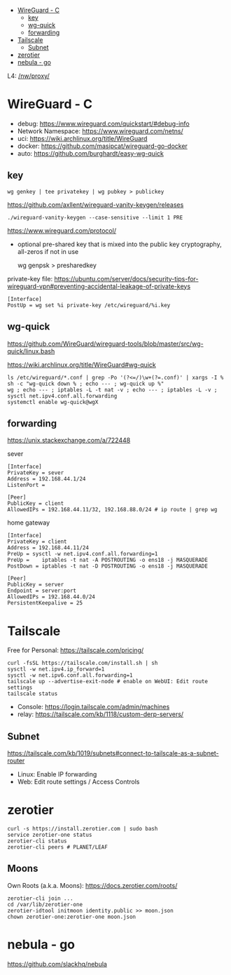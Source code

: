 - [WireGuard - C](#wireguard---c)
    - [key](#key)
    - [wg-quick](#wg-quick)
    - [forwarding](#forwarding)
- [Tailscale](#tailscale)
    - [Subnet](#subnet)
- [zerotier](#zerotier)
- [nebula - go](#nebula---go)

L4: [/nw/proxy/](/nw/proxy/)

# WireGuard - C
- debug: https://www.wireguard.com/quickstart/#debug-info
- Network Namespace: https://www.wireguard.com/netns/
- uci: https://wiki.archlinux.org/title/WireGuard
- docker: https://github.com/masipcat/wireguard-go-docker
- auto: https://github.com/burghardt/easy-wg-quick

## key

    wg genkey | tee privatekey | wg pubkey > publickey

https://github.com/axllent/wireguard-vanity-keygen/releases

    ./wireguard-vanity-keygen --case-sensitive --limit 1 PRE

https://www.wireguard.com/protocol/
- optional pre-shared key that is mixed into the public key cryptography, all-zeros if not in use

    wg genpsk > presharedkey

private-key file: https://ubuntu.com/server/docs/security-tips-for-wireguard-vpn#preventing-accidental-leakage-of-private-keys

    [Interface]
    PostUp = wg set %i private-key /etc/wireguard/%i.key

## wg-quick
https://github.com/WireGuard/wireguard-tools/blob/master/src/wg-quick/linux.bash

https://wiki.archlinux.org/title/WireGuard#wg-quick

    ls /etc/wireguard/*.conf | grep -Po '(?<=/)\w+(?=.conf)' | xargs -I % sh -c "wg-quick down % ; echo --- ; wg-quick up %"
    wg ; echo --- ; iptables -L -t nat -v ; echo --- ; iptables -L -v ; sysctl net.ipv4.conf.all.forwarding
    systemctl enable wg-quick@wgX

## forwarding
https://unix.stackexchange.com/a/722448

sever

    [Interface]
    PrivateKey = sever
    Address = 192.168.44.1/24
    ListenPort = 

    [Peer]
    PublicKey = client
    AllowedIPs = 192.168.44.11/32, 192.168.88.0/24 # ip route | grep wg

home gateway

    [Interface]
    PrivateKey = client
    Address = 192.168.44.11/24
    PreUp = sysctl -w net.ipv4.conf.all.forwarding=1
    PreUp =    iptables -t nat -A POSTROUTING -o ens18 -j MASQUERADE
    PostDown = iptables -t nat -D POSTROUTING -o ens18 -j MASQUERADE

    [Peer]
    PublicKey = server
    Endpoint = server:port
    AllowedIPs = 192.168.44.0/24
    PersistentKeepalive = 25

# Tailscale
Free for Personal: https://tailscale.com/pricing/  

    curl -fsSL https://tailscale.com/install.sh | sh
    sysctl -w net.ipv4.ip_forward=1
    sysctl -w net.ipv6.conf.all.forwarding=1
    tailscale up --advertise-exit-node # enable on WebUI: Edit route settings
    tailscale status

- Console: https://login.tailscale.com/admin/machines  
- relay: https://tailscale.com/kb/1118/custom-derp-servers/

## Subnet
https://tailscale.com/kb/1019/subnets#connect-to-tailscale-as-a-subnet-router

- Linux: Enable IP forwarding
- Web: Edit route settings / Access Controls
  
# zerotier

    curl -s https://install.zerotier.com | sudo bash
    service zerotier-one status
    zerotier-cli status
    zerotier-cli peers # PLANET/LEAF

## Moons
Own Roots (a.k.a. Moons): https://docs.zerotier.com/roots/

    zerotier-cli join ...
    cd /var/lib/zerotier-one
    zerotier-idtool initmoon identity.public >> moon.json
    chown zerotier-one:zerotier-one moon.json


# nebula - go
https://github.com/slackhq/nebula